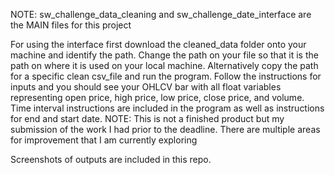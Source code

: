 NOTE: sw_challenge_data_cleaning and sw_challenge_date_interface are the MAIN files for this project

For using the interface first download the cleaned_data folder onto your machine and identify the path. Change the path on your file so that it is the path on where it is used on
your local machine. Alternatively copy the path for a specific clean csv_file and run the program. Follow the instructions for inputs and you should see your OHLCV bar with all float
variables representing open price, high price, low price, close price, and volume. Time interval instructions are included in the program as well as instructions for end and start date. NOTE: This is not a finished product but my submission of the work I had prior to the deadline. There are multiple areas for improvement that I am currently exploring

Screenshots of outputs are included in this repo. 
